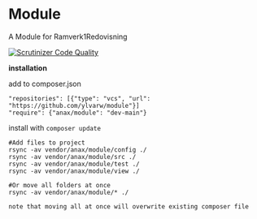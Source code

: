 Module
============================

A Module for Ramverk1Redovisning

[![Scrutinizer Code Quality](https://scrutinizer-ci.com/g/ylvarw/module/badges/quality-score.png?b=master)](https://scrutinizer-ci.com/g/ylvarw/module/?branch=master)

__installation__

add to composer.json

```
"repositories": [{"type": "vcs", "url": "https://github.com/ylvarw/module"}]
"require": {"anax/module": "dev-main"}
```

install with `composer update`


```
#Add files to project
rsync -av vendor/anax/module/config ./
rsync -av vendor/anax/module/src ./
rsync -av vendor/anax/module/test ./
rsync -av vendor/anax/module/view ./
```

```
#Or move all folders at once
rsync -av vendor/anax/module/* ./

note that moving all at once will overwrite existing composer file

```
